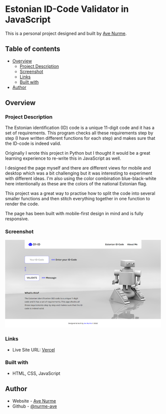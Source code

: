 # Estonian ID-Code Validator in JavaScript

This is a personal project designed and built by [Ave Nurme](https://www.avenurme.dev).

## Table of contents

- [Overview](#overview)
  - [Project Description](#project-description)
  - [Screenshot](#screenshot)
  - [Links](#links)
  - [Built with](#built-with)
- [Author](#author)

## Overview

### Project Description

The Estonian identification (ID) code is a unique 11-digit code and it has a set of requirements. This program checks all these requirements step by step (I have written different functions for each step) and makes sure that the ID-code is indeed valid.

Originally I wrote this project in Python but I thought it would be a great learning experience to re-write this in JavaScript as well.

I designed the page myself and there are different views for mobile and desktop which was a bit challenging but it was interesting to experiment with different ideas. I'm also using the color combination blue-black-white here intentionally as these are the colors of the national Estonian flag.

This project was a great way to practise how to split the code into several smaller functions and then stitch everything together in one function to render the code.

The page has been built with mobile-first design in mind and is fully responsive.

### Screenshot

![Screenshot of my solution](/images/id-code-validator-js.png)

### Links

- Live Site URL: [Vercel](https://id-code-validator-js.vercel.app/)

### Built with

- HTML, CSS, JavaScript

## Author

- Website - [Ave Nurme](https://www.avenurme.dev)
- Github - [@nurme-ave](https://github.com/nurme-ave)
